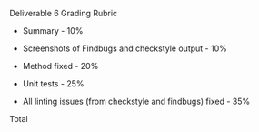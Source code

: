 Deliverable 6 Grading Rubric

* Summary - 10%





* Screenshots of Findbugs and checkstyle output - 10%





* Method fixed - 20%






* Unit tests - 25%






* All linting issues (from checkstyle and findbugs) fixed - 35%







Total